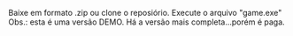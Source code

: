 Baixe em formato .zip ou clone o reposiório.
Execute o arquivo "game.exe"
Obs.: esta é uma versão DEMO. Há a versão mais completa...porém é paga.
